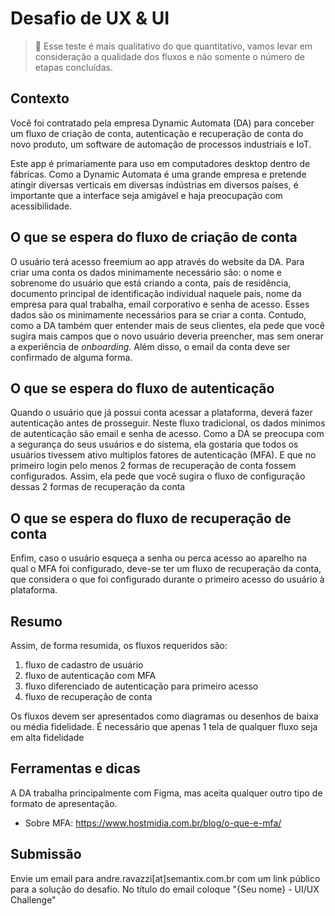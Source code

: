 # Desafio de UX & UI

> 📙 Esse teste é mais qualitativo do que quantitativo, vamos levar em consideração a qualidade dos fluxos e não somente o número de etapas concluídas.

## Contexto

Você foi contratado pela empresa Dynamic Automata (DA) para conceber um fluxo de criação de conta, autenticação e recuperação de conta do novo produto, um software de automação de processos industriais e IoT.

Este app é primariamente para uso em computadores desktop dentro de fábricas. Como a Dynamic Automata é uma grande empresa e pretende atingir diversas verticais em diversas indústrias em diversos países, é importante que a interface seja amigável e haja preocupação com acessibilidade.

## O que se espera do fluxo de criação de conta

O usuário terá acesso freemium ao app através do website da DA. Para criar uma conta os dados minimamente necessário são: o nome e sobrenome do usuário que está criando a conta, país de residência, documento principal de identificação individual naquele país, nome da empresa para qual trabalha, email corporativo e senha de acesso. Esses dados são os minimamente necessários para se criar a conta. Contudo, como a DA também quer entender mais de seus clientes, ela pede que você sugira mais campos que o novo usuário deveria preencher, mas sem onerar a experiência de _onboarding_. Além disso, o email da conta deve ser confirmado de alguma forma.

## O que se espera do fluxo de autenticação

Quando o usuário que já possui conta acessar a plataforma, deverá fazer autenticação antes de prosseguir. Neste fluxo tradicional, os dados mínimos de autenticação são email e senha de acesso. Como a DA se preocupa com a segurança do seus usuários e do sistema, ela gostaria que todos os usuários tivessem ativo multiplos fatores de autenticação (MFA). E que no primeiro login pelo menos 2 formas de recuperação de conta fossem configurados. Assim, ela pede que você sugira o fluxo de configuração dessas 2 formas de recuperação da conta


## O que se espera do fluxo de recuperação de conta

Enfim, caso o usuário esqueça a senha ou perca acesso ao aparelho na qual o MFA foi configurado, deve-se ter um fluxo de recuperação da conta, que considera o que foi configurado durante o primeiro acesso do usuário à plataforma.

## Resumo

Assim, de forma resumida, os fluxos requeridos são:

1. fluxo de cadastro de usuário
2. fluxo de autenticação com MFA
3. fluxo diferenciado de autenticação para primeiro acesso
4. fluxo de recuperação de conta

Os fluxos devem ser apresentados como diagramas ou desenhos de baixa ou média fidelidade. É necessário que apenas 1 tela de qualquer fluxo seja em alta fidelidade

## Ferramentas e dicas

A DA trabalha principalmente com Figma, mas aceita qualquer outro tipo de formato de apresentação.

- Sobre MFA: https://www.hostmidia.com.br/blog/o-que-e-mfa/

## Submissão
Envie um email para andre.ravazzi[at]semantix.com.br com um link público para a solução do desafio. No título do email coloque "{Seu nome} - UI/UX Challenge"